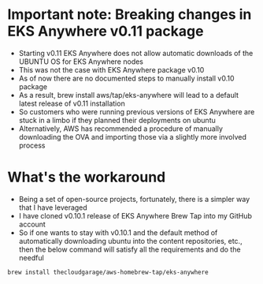 # Important note: Breaking changes in EKS Anywhere v0.11 package

* Starting v0.11 EKS Anywhere does not allow automatic downloads of the UBUNTU OS for EKS Anywhere nodes
* This was not the case with EKS Anywhere package v0.10
* As of now there are no documented steps to manually install v0.10 package
* As a result, brew install aws/tap/eks-anywhere will lead to a default latest release of v0.11 installation
* So customers who were running previous versions of EKS Anywhere are stuck in a limbo if they planned their deployments on ubuntu
* Alternatively, AWS has recommended a procedure of manually downloading the OVA and importing those via a slightly more involved process

# What's the workaround
* Being a set of open-source projects, fortunately, there is a simpler way that I have leveraged
* I have cloned v0.10.1 release of EKS Anywhere Brew Tap into my GitHub account
* So if one wants to stay with v0.10.1 and the default method of automatically downloading ubuntu into the content repositories, etc., then the below command will satisfy all the requirements and do the needful

```
brew install thecloudgarage/aws-homebrew-tap/eks-anywhere
```
